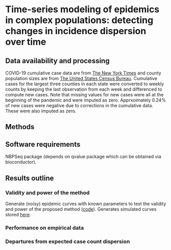 # Time-series modeling of epidemics in complex populations: detecting changes in incidence dispersion over time

## Data availability and processing
COVID-19 cumulative case data are from [The New York Times](https://github.com/nytimes/covid-19-data/) and county population sizes are from [The United States Census Bureau](https://www2.census.gov/programs-surveys/popest/datasets/2020-2021/counties/totals/). Cumulative cases for the largest three counties in each state were converted to weekly counts by keeping the last observation from each week and differenced to compute new cases. Note that missing values for new cases were all at the beginning of the pandemic and were imputed as zero. Apprxoimately 0.24% of new cases were negative due to corrections in the cumulative data. These were also imputed as zero.

## Methods

## Software requirements
NBPSeq package (depends on qvalue package which can be obtained via bioconductor).

## Results outline
   
### Validity and power of the method
Generate (noisy) epidemic curves with known parameters to test the validity and power of the proposed method ([code](code/generate_time_series.R)). Generates simulated curves stored [here](data/simulated_curves.Rdata).

### Performance on empirical data

### Departures from expected case count dispersion






